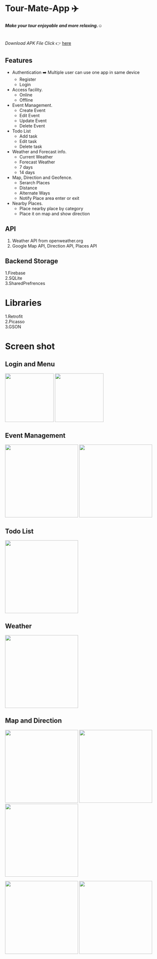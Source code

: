 # Tour-Mate-App :airplane:
##### *Make your tour enjoyable and more relaxing.*:relaxed:
<br /> *Download APK File Click* :point_right: [here](https://drive.google.com/open?id=1SIO_xkc1_yxnb7OyaIMDBOqVHZ6Cyu5Q)



## Features 
- Authentication :arrow_right: Multiple user can use one app in same device
  - Register
  - Login
- Access facility.
  - Online
  - Offline
- Event Management.
  - Create Event
  - Edit Event
  - Update Event
  - Delete Event
- Todo List
  - Add task
  - Edit task
  - Delete task
- Weather and Forecast info.
  - Current Weather
  - Forecast Weather
  - 7 days 
  - 14 days
- Map, Direction and Geofence.
  - Serarch Places
  - Distance
  - Alternate Ways
  - Notify Place area enter or exit 
- Nearby Places.
  - Place nearby place by category
  - Place it on map and show direction

## API <br />
1. Weather API from openweather.org <br />
2. Google Map API, Direction API, Places API <br />

## Backend Storage <br />
1.Firebase<br />
2.SQLite<br />
3.SharedPrefrences<br />

# Libraries<br />
1.Retrofit<br />
2.Picasso<br />
3.GSON<br />

# Screen shot

## Login and Menu
<img src="https://user-images.githubusercontent.com/16152317/37268196-ef1d0022-25ee-11e8-8f14-ae7e4f01273a.png" width=160>  <img src="https://user-images.githubusercontent.com/16152317/37268199-efa027b8-25ee-11e8-930f-fc794acf63e8.png" width=160> 
## Event Management
<img src="https://user-images.githubusercontent.com/16152317/37268201-f0223622-25ee-11e8-813c-ddc5a6307454.png" height=240> <img src="https://user-images.githubusercontent.com/16152317/37268202-f060df80-25ee-11e8-832f-8f07858ac4d8.png" height=240>
## Todo List
<img src="https://user-images.githubusercontent.com/16152317/37268206-f09e9334-25ee-11e8-9b22-f84c0eb2508d.png" height=240>

## Weather
<img src="https://user-images.githubusercontent.com/16152317/37268207-f0e64a94-25ee-11e8-93a0-2748e58ffe8f.png" height=240>

## Map and Direction
<img src="https://user-images.githubusercontent.com/16152317/37268208-f1248a70-25ee-11e8-8cdc-f1225396b30a.png" height=240> <img src="https://user-images.githubusercontent.com/16152317/37268209-f163e710-25ee-11e8-9c15-1ae959384fef.png" height=240> <img src="https://user-images.githubusercontent.com/16152317/37268210-f1b31510-25ee-11e8-9fde-99108f4a4e44.png" height=240>

<img src="https://user-images.githubusercontent.com/16152317/37268211-f1f57d10-25ee-11e8-8576-6d29fd8deea2.png" height=240> <img src="https://user-images.githubusercontent.com/16152317/37268212-f233ec80-25ee-11e8-85d9-9f2a7c8354a2.png" height=240>
